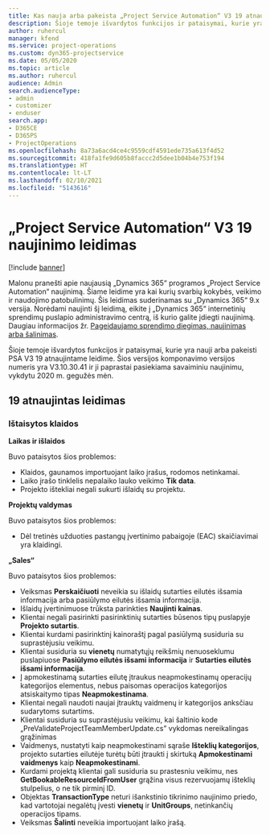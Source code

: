 ```yaml
---
title: Kas nauja arba pakeista „Project Service Automation“ V3 19 atnaujintame leidime
description: Šioje temoje išvardytos funkcijos ir pataisymai, kurie yra pasiekiami „Project Service Automation“ V3 19 atnaujintame leidime.
author: ruhercul
manager: kfend
ms.service: project-operations
ms.custom: dyn365-projectservice
ms.date: 05/05/2020
ms.topic: article
ms.author: ruhercul
audience: Admin
search.audienceType:
- admin
- customizer
- enduser
search.app:
- D365CE
- D365PS
- ProjectOperations
ms.openlocfilehash: 8a73a6acd4ce4c9559cdf4591ede735a613f4d52
ms.sourcegitcommit: 418fa1fe9d605b8faccc2d5dee1b04b4e753f194
ms.translationtype: HT
ms.contentlocale: lt-LT
ms.lasthandoff: 02/10/2021
ms.locfileid: "5143616"
---
```

# <a name="project-service-automation-update-release-19-v3"></a>„Project Service Automation“ V3 19 naujinimo leidimas

[!include [banner](../includes/psa-now-project-operations.md)]

Malonu pranešti apie naujausią „Dynamics 365“ programos „Project Service Automation“ naujinimą. Šiame leidime yra kai kurių svarbių kokybės, veikimo ir naudojimo patobulinimų. Šis leidimas suderinamas su „Dynamics 365“ 9.x versija. Norėdami naujinti šį leidimą, eikite į „Dynamics 365“ internetinių sprendimų puslapio administravimo centrą, iš kurio galite įdiegti naujinimą. Daugiau informacijos žr. [Pageidaujamo sprendimo diegimas, naujinimas arba šalinimas](https://docs.microsoft.com/power-platform/admin/install-remove-preferred-solution).

Šioje temoje išvardytos funkcijos ir pataisymai, kurie yra nauji arba pakeisti PSA V3 19 atnaujintame leidime. Šios versijos komponavimo versijos numeris yra V3.10.30.41 ir ji paprastai pasiekiama savaiminiu naujinimu, vykdytu 2020 m. gegužės mėn.

## <a name="update-release-19"></a>19 atnaujintas leidimas

### <a name="bug-fixes"></a>Ištaisytos klaidos

**Laikas ir išlaidos**

Buvo pataisytos šios problemos: 

- Klaidos, gaunamos importuojant laiko įrašus, rodomos netinkamai.
- Laiko įrašo tinklelis nepalaiko lauko veikimo **Tik data**.
- Projekto ištekliai negali sukurti išlaidų su projektu.

**Projektų valdymas**

Buvo pataisytos šios problemos: 

-  Dėl tretinės užduoties pastangų įvertinimo pabaigoje (EAC) skaičiavimai yra klaidingi.

**„Sales“**

Buvo pataisytos šios problemos: 

- Veiksmas **Perskaičiuoti** neveikia su išlaidų sutarties eilutės išsamia informacija arba pasiūlymo eilutės išsamia informacija.
- Išlaidų įvertinimuose trūksta parinkties **Naujinti kainas**.
-  Klientai negali pasirinkti pasirinktinių sutarties būsenos tipų puslapyje **Projekto sutartis**.
- Klientai kurdami pasirinktinį kainoraštį pagal pasiūlymą susiduria su suprastėjusiu veikimu.
- Klientai susiduria su **vienetų** numatytųjų reikšmių nenuoseklumu puslapiuose **Pasiūlymo eilutės išsami informacija** ir **Sutarties eilutės išsami informacija**.
- Į apmokestinamą sutarties eilutę įtraukus neapmokestinamų operacijų kategorijos elementus, nebus paisomas operacijos kategorijos atsiskaitymo tipas **Neapmokestinama**.
- Klientai negali naudoti naujai įtrauktų vaidmenų ir kategorijos anksčiau sudarytoms sutartims.
- Klientai susiduria su suprastėjusiu veikimu, kai šaltinio kode „PreValidateProjectTeamMemberUpdate.cs” vykdomas nereikalingas grąžinimas
- Vaidmenys, nustatyti kaip neapmokestinami sąraše **Išteklių kategorijos**, projekto sutarties eilutėje turėtų būti įtraukti į skirtuką **Apmokestinami vaidmenys** kaip **Neapmokestinami**.
- Kurdami projektą klientai gali susiduria su prastesniu veikimu, nes **GetBookableResourceIdFromUser** grąžina visus rezervuojamų išteklių stulpelius, o ne tik pirminį ID.
- Objektas **TransactionType** neturi išankstinio tikrinimo naujinimo priedo, kad vartotojai negalėtų įvesti **vienetų** ir **UnitGroups**, netinkančių operacijos tipams.
- Veiksmas **Šalinti** neveikia importuojant laiko įrašą.
